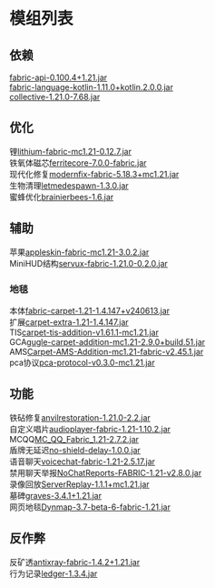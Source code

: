 # 模组列表

## 依赖

[fabric-api-0.100.4+1.21.jar](https://www.mcmod.cn/class/3124.html)  
[fabric-language-kotlin-1.11.0+kotlin.2.0.0.jar](https://www.mcmod.cn/class/2126.html)  
[collective-1.21.0-7.68.jar](https://www.mcmod.cn/class/2652.html)  

## 优化

锂[lithium-fabric-mc1.21-0.12.7.jar](https://www.mcmod.cn/class/2292.html)  
铁氧体磁芯[ferritecore-7.0.0-fabric.jar](https://www.mcmod.cn/class/3888.html)  
现代化修复[modernfix-fabric-5.18.3+mc1.21.jar](https://www.mcmod.cn/class/8714.html)  
生物清理[letmedespawn-1.3.0.jar](https://www.mcmod.cn/class/7415.html)  
蜜蜂优化[brainierbees-1.6.jar](https://modrinth.com/mod/brainier-bees)  

## 辅助

苹果[appleskin-fabric-mc1.21-3.0.2.jar](https://www.mcmod.cn/class/744.html)  
MiniHUD结构[servux-fabric-1.21.0-0.2.0.jar](https://www.mcmod.cn/class/5219.html)  

### 地毯

本体[fabric-carpet-1.21-1.4.147+v240613.jar](https://www.mcmod.cn/class/2361.html)  
扩展[carpet-extra-1.21-1.4.147.jar](https://www.mcmod.cn/class/3325.html)  
TIS[carpet-tis-addition-v1.61.1-mc1.21.jar](https://www.mcmod.cn/class/5664.html)  
GCA[gugle-carpet-addition-mc1.21-2.9.0+build.51.jar](https://www.mcmod.cn/class/7305.html)  
AMS[Carpet-AMS-Addition-mc1.21-fabric-v2.45.1.jar](https://www.mcmod.cn/class/8937.html)  
pca协议[pca-protocol-v0.3.0-mc1.21.jar](https://github.com/Fallen-Breath/pca-protocol)  

## 功能

铁砧修复[anvilrestoration-1.21.0-2.2.jar](https://www.mcmod.cn/class/5346.html)  
自定义唱片[audioplayer-fabric-1.21-1.10.2.jar](https://www.mcmod.cn/class/9364.html)  
MCQQ[MC_QQ_Fabric_1.21-2.7.2.jar](https://github.com/17TheWord/MC_QQ_Fabric)  
盾牌无延迟[no-shield-delay-1.0.0.jar](https://www.mcmod.cn/class/15275.html)  
语音聊天[voicechat-fabric-1.21-2.5.17.jar](https://www.mcmod.cn/class/3693.html)  
禁用聊天举报[NoChatReports-FABRIC-1.21-v2.8.0.jar](https://www.mcmod.cn/class/6756.html)  
录像回放[ServerReplay-1.1.1+mc1.21.jar](https://www.mcmod.cn/class/13949.html)  
墓碑[graves-3.4.1+1.21.jar](https://www.mcmod.cn/class/5082.html)  
网页地毯[Dynmap-3.7-beta-6-fabric-1.21.jar](https://www.mcmod.cn/class/5796.html)  

## 反作弊

反矿透[antixray-fabric-1.4.2+1.21.jar](https://www.mcmod.cn/class/10718.html)  
行为记录[ledger-1.3.4.jar](https://www.mcmod.cn/class/5389.html)  
